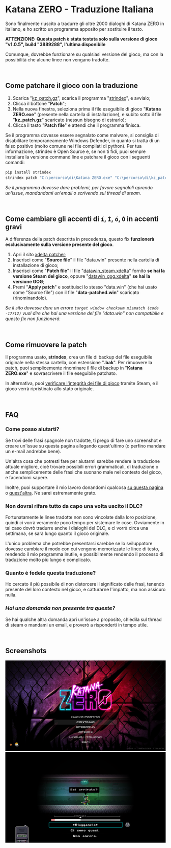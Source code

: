 # Katana ZERO - Traduzione Italiana
Sono finalmente riuscito a tradurre gli oltre 2000 dialoghi di Katana ZERO in italiano, e ho scritto un programma apposito per sostituire il testo.

**ATTENZIONE: Questa patch è stata testata solo sulla versione di gioco "v1.0.5", build "3889288", l'ultima disponibile**

Comunque, dovrebbe funzionare su qualsiasi versione del gioco, ma con la possibilità che alcune linee non vengano tradotte.

<br>

## Come patchare il gioco con la traduzione
1. Scarica "[kz_patch.gz](https://raw.githubusercontent.com/zWolfrost/Katana-ZERO-Traduzione-Italiana/main/kz_patch.gz)", scarica il programma "[strindex](https://github.com/zWolfrost/strindex/releases/tag/v3.7.1)", e avvialo;
2. Clicca il bottone "**Patch**";
3. Nella nuova finestra, seleziona prima il file eseguibile di gioco "**Katana ZERO.exe**" (presente nella cartella di installazione), e subito sotto il file "**kz_patch.gz**" scaricato (nessun bisogno di estrarlo);
4. Clicca il tasto "**Patch file**" e attendi che il programma finisca.

Se il programma dovesse essere segnalato come malware, si consiglia di disabilitare temporaneamente Windows Defender, in quanto si tratta di un falso positivo (molto comune nei file compilati di python). Per tua informazione, strindex è Open Source e, se non ti fidi, puoi sempre installare la versione command line e patchare il gioco con i seguenti comandi:

```sh
pip install strindex
strindex patch "C:\percorso\di\Katana ZERO.exe" "C:\percorso\di\kz_patch.gz"
```

*Se il programma dovesse dare problemi, per favore segnalali aprendo un'issue, mandandomi un'email o scrivendo sul thread di steam.*

<br>

## Come cambiare gli accenti di `í`, `Í`, `ó`, `Ó` in accenti gravi
A differenza della patch descritta in precedenza, questo fix **funzionerà esclusivamente sulla versione presente del gioco**.

1. Apri il sito [xdelta patcher](https://kotcrab.github.io/xdelta-wasm/);
2. Inserisci come "**Source file**" il file "data.win" presente nella cartella di installazione di gioco;
3. Inserisci come "**Patch file**" il file "[datawin_steam.xdelta](https://raw.githubusercontent.com/zWolfrost/Katana-ZERO-Traduzione-Italiana/main/datawin_steam.xdelta)" fornito **se hai la versione Steam del gioco**, oppure "[datawin_gog.xdelta](https://raw.githubusercontent.com/zWolfrost/Katana-ZERO-Traduzione-Italiana/main/datawin_gog.xdelta)" **se hai la versione GOG**;
4. Premi "**Apply patch**" e sostituisci lo stesso "data.win" (che hai usato come "Source file") con il file "**data-patched.win**" scaricato (rinominandolo).

*Se il sito dovesse dare un errore `target window checksum mismatch (code -17712)` vuol dire che hai una versione del file "data.win" non compatibile e questo fix non funzionerà.*

<br>

## Come rimuovere la patch
Il programma usato, **strindex**, crea un file di backup del file eseguibile originale nella stessa cartella, con estensione "**.bak**". Per rimuovere la patch, puoi semplicemente rinominare il file di backup in "**Katana ZERO.exe**" e sovrascrivere il file eseguibile patchato.

In alternativa, puoi [verificare l'integrità dei file di gioco](https://help.steampowered.com/it/faqs/view/0C48-FCBD-DA71-93EB) tramite Steam, e il gioco verrà ripristinato allo stato originale.

<br>

## FAQ
### Come posso aiutarti?
Se trovi delle frasi spagnole non tradotte, ti prego di fare uno screenshot e creare un'issue su questa pagina allegando quest'ultimo (o perfino mandare un e-mail andrebbe bene).

Un'altra cosa che potresti fare per aiutarmi sarebbe rendere la traduzione attuale migliore, cioè trovare possibili errori grammaticali, di traduzione o anche semplicemente delle frasi che suonano male nel contesto del gioco, e facendomi sapere.

Inoltre, puoi supportare il mio lavoro donandomi qualcosa [su questa pagina](https://paypal.me/zwolfrost) o [quest'altra](https://buymeacoffee.com/zwolfrost). Ne sarei estremamente grato.

### Non dovrai rifare tutto da capo una volta uscito il DLC?
Fortunatamente le linee tradotte non sono vincolate dalla loro posizione, quindi ci vorrà veramente poco tempo per sistemare le cose. Ovviamente in tal caso dovrò tradurre anche i dialoghi del DLC, e ci vorrà circa una settimana, se sarà lungo quanto il gioco originale.

L'unico problema che potrebbe presentarsi sarebbe se lo sviluppatore dovesse cambiare il modo con cui vengono memorizzate le linee di testo, rendendo il mio programma inutile, e possibilmente rendendo il processo di traduzione molto più lungo e complicato.

### Quanto è fedele questa traduzione?
Ho cercato il più possibile di non distorcere il significato delle frasi, tenendo presente del loro contesto nel gioco, e catturarne l'impatto, ma non assicuro nulla.

### *Hai una domanda non presente tra queste?*
Se hai qualche altra domanda apri un'issue a proposito, chiedila sul thread di steam o mandami un email, e proverò a risponderti in tempo utile.

<br>

## Screenshots
![Katana ZERO](./screenshot1.png)
![Katana ZERO](./screenshot2.png)
